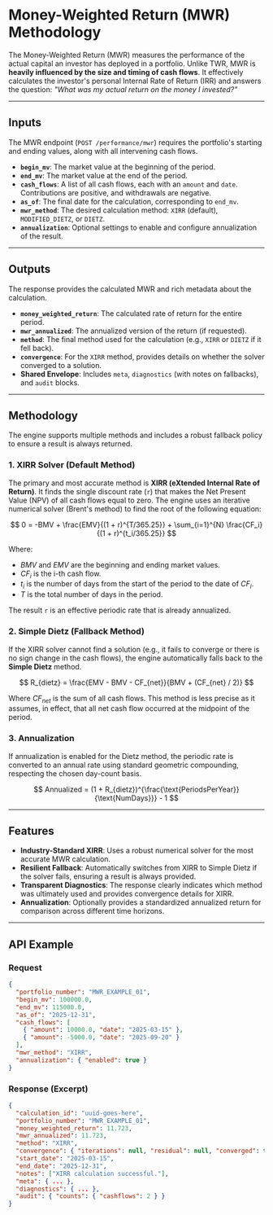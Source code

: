 # Money-Weighted Return (MWR) Methodology

The Money-Weighted Return (MWR) measures the performance of the actual capital an investor has deployed in a portfolio. Unlike TWR, MWR is **heavily influenced by the size and timing of cash flows**. It effectively calculates the investor's personal Internal Rate of Return (IRR) and answers the question: *"What was my actual return on the money I invested?"*

---

## Inputs

The MWR endpoint (`POST /performance/mwr`) requires the portfolio's starting and ending values, along with all intervening cash flows.

-   **`begin_mv`**: The market value at the beginning of the period.
-   **`end_mv`**: The market value at the end of the period.
-   **`cash_flows`**: A list of all cash flows, each with an `amount` and `date`. Contributions are positive, and withdrawals are negative.
-   **`as_of`**: The final date for the calculation, corresponding to `end_mv`.
-   **`mwr_method`**: The desired calculation method: `XIRR` (default), `MODIFIED_DIETZ`, or `DIETZ`.
-   **`annualization`**: Optional settings to enable and configure annualization of the result.

---

## Outputs

The response provides the calculated MWR and rich metadata about the calculation.

-   **`money_weighted_return`**: The calculated rate of return for the entire period.
-   **`mwr_annualized`**: The annualized version of the return (if requested).
-   **`method`**: The final method used for the calculation (e.g., `XIRR` or `DIETZ` if it fell back).
-   **`convergence`**: For the `XIRR` method, provides details on whether the solver converged to a solution.
-   **Shared Envelope**: Includes `meta`, `diagnostics` (with notes on fallbacks), and `audit` blocks.

---

## Methodology

The engine supports multiple methods and includes a robust fallback policy to ensure a result is always returned.

### 1. XIRR Solver (Default Method)

The primary and most accurate method is **XIRR (eXtended Internal Rate of Return)**. It finds the single discount rate (`r`) that makes the Net Present Value (NPV) of all cash flows equal to zero. The engine uses an iterative numerical solver (Brent's method) to find the root of the following equation:

$$
0 = -BMV + \frac{EMV}{(1 + r)^{T/365.25}} + \sum_{i=1}^{N} \frac{CF_i}{(1 + r)^{t_i/365.25}}
$$

Where:
-   $BMV$ and $EMV$ are the beginning and ending market values.
-   $CF_i$ is the i-th cash flow.
-   $t_i$ is the number of days from the start of the period to the date of $CF_i$.
-   $T$ is the total number of days in the period.

The result `r` is an effective periodic rate that is already annualized.

### 2. Simple Dietz (Fallback Method)

If the XIRR solver cannot find a solution (e.g., it fails to converge or there is no sign change in the cash flows), the engine automatically falls back to the **Simple Dietz** method.

$$
R_{dietz} = \frac{EMV - BMV - CF_{net}}{BMV + (CF_{net} / 2)}
$$

Where $CF_{net}$ is the sum of all cash flows. This method is less precise as it assumes, in effect, that all net cash flow occurred at the midpoint of the period.

### 3. Annualization

If annualization is enabled for the Dietz method, the periodic rate is converted to an annual rate using standard geometric compounding, respecting the chosen day-count basis.

$$
Annualized = (1 + R_{dietz})^{\frac{\text{PeriodsPerYear}}{\text{NumDays}}} - 1
$$

---

## Features

-   **Industry-Standard XIRR**: Uses a robust numerical solver for the most accurate MWR calculation.
-   **Resilient Fallback**: Automatically switches from XIRR to Simple Dietz if the solver fails, ensuring a result is always provided.
-   **Transparent Diagnostics**: The response clearly indicates which method was ultimately used and provides convergence details for XIRR.
-   **Annualization**: Optionally provides a standardized annualized return for comparison across different time horizons.

---

## API Example

### Request

```json
{
  "portfolio_number": "MWR_EXAMPLE_01",
  "begin_mv": 100000.0,
  "end_mv": 115000.0,
  "as_of": "2025-12-31",
  "cash_flows": [
    { "amount": 10000.0, "date": "2025-03-15" },
    { "amount": -5000.0, "date": "2025-09-20" }
  ],
  "mwr_method": "XIRR",
  "annualization": { "enabled": true }
}
```

### Response (Excerpt)

```json
{
  "calculation_id": "uuid-goes-here",
  "portfolio_number": "MWR_EXAMPLE_01",
  "money_weighted_return": 11.723,
  "mwr_annualized": 11.723,
  "method": "XIRR",
  "convergence": { "iterations": null, "residual": null, "converged": true },
  "start_date": "2025-03-15",
  "end_date": "2025-12-31",
  "notes": ["XIRR calculation successful."],
  "meta": { ... },
  "diagnostics": { ... },
  "audit": { "counts": { "cashflows": 2 } }
}
```